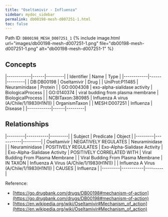 ```yaml
---
title: "Oseltamivir - Influenza"
sidebar: mydoc_sidebar
permalink: db00198-mesh-d007251-1.html
toc: false 
---
```



Path ID: `DB00198_MESH_D007251_1`
{% include image.html url="images/db00198-mesh-d007251-1.png" file="db00198-mesh-d007251-1.png" alt="db00198-mesh-d007251-1" %}

## Concepts

|------------|------|---------|
| Identifier | Name | Type    |
|------------|------|---------|
| DB:DB00198 | Oseltamivir | Drug |
| UniProt:P11485 | Neuraminidase | Protein |
| GO:0004308 | exo-alpha-sialidase activity | BiologicalProcess |
| GO:0140374 | viral budding from plasma membrane | BiologicalProcess |
| NCBITaxon:380985 | Influenza A virus (A/Chile/1/1983(H1N1)) | OrganismTaxon |
| MESH:D007251 | Influenza | Disease |
|------------|------|---------|

## Relationships

|---------|-----------|---------|
| Subject | Predicate | Object  |
|---------|-----------|---------|
| Oseltamivir | NEGATIVELY REGULATES | Neuraminidase |
| Neuraminidase | POSITIVELY REGULATES | Exo-Alpha-Sialidase Activity |
| Exo-Alpha-Sialidase Activity | POSITIVELY CORRELATED WITH | Viral Budding From Plasma Membrane |
| Viral Budding From Plasma Membrane | IN TAXON | Influenza A Virus (A/Chile/1/1983(H1N1)) |
| Influenza A Virus (A/Chile/1/1983(H1N1)) | CAUSES | Influenza |
|---------|-----------|---------|

Reference: 
  - [https://go.drugbank.com/drugs/DB00198#mechanism-of-action](https://go.drugbank.com/drugs/DB00198#mechanism-of-action)
  - [https://en.wikipedia.org/wiki/Oseltamivir#Mechanism_of_action](https://en.wikipedia.org/wiki/Oseltamivir#Mechanism_of_action)
